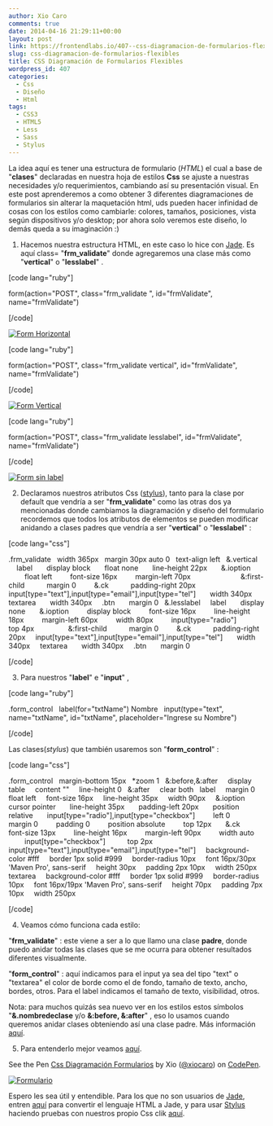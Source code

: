 ```yaml
---
author: Xio Caro
comments: true
date: 2014-04-16 21:29:11+00:00
layout: post
link: https://frontendlabs.io/407--css-diagramacion-de-formularios-flexibles
slug: css-diagramacion-de-formularios-flexibles
title: CSS Diagramación de Formularios Flexibles
wordpress_id: 407
categories:
  - Css
  - Diseño
  - Html
tags:
  - CSS3
  - HTML5
  - Less
  - Sass
  - Stylus
---
```


La idea aquí es tener una estructura de formulario (_HTML_) el cual a base de "**clases**" declaradas en nuestra hoja de estilos **Css** se ajuste a nuestras necesidades y/o requerimientos, cambiando así su presentación visual. En este post aprenderemos a como obtener 3 diferentes diagramaciones de formularios sin alterar la maquetación html, uds pueden hacer infinidad de cosas con los estilos como cambiarle: colores, tamaños, posiciones, vista según dispositivos y/o desktop; por ahora solo veremos este diseño, lo demás queda a su imaginación :)

1. Hacemos nuestra estructura HTML, en este caso lo hice con [Jade](http://jade-lang.com/). Es aquí class= "**frm_validate**" donde agregaremos una clase más como "**vertical**" o "**lesslabel**" .

[code lang="ruby"]

form(action="POST", class="frm_validate ", id="frmValidate", name="frmValidate")

[/code]

[![Form Horizontal](https://frontendlabs.io/wp-content/uploads/2014/04/Captura-de-pantalla-2014-05-05-a-las-18.06.50.png)](https://frontendlabs.io/wp-content/uploads/2014/04/Captura-de-pantalla-2014-05-05-a-las-18.06.50.png)

[code lang="ruby"]

form(action="POST", class="frm_validate vertical", id="frmValidate", name="frmValidate")

[/code]

[![Form Vertical](https://frontendlabs.io/wp-content/uploads/2014/04/Captura-de-pantalla-2014-05-05-a-las-18.06.17.png)](https://frontendlabs.io/wp-content/uploads/2014/04/Captura-de-pantalla-2014-05-05-a-las-18.06.17.png)

[code lang="ruby"]

form(action="POST", class="frm_validate lesslabel", id="frmValidate", name="frmValidate")

[/code]

[![Form sin label](https://frontendlabs.io/wp-content/uploads/2014/04/Captura-de-pantalla-2014-05-05-a-las-18.05.28.png)](https://frontendlabs.io/wp-content/uploads/2014/04/Captura-de-pantalla-2014-05-05-a-las-18.05.28.png)

2. Declaramos nuestros atributos Css ([stylus](http://learnboost.github.io/stylus/)), tanto para la clase por default que vendría a ser "**frm_validate**" como las otras dos ya mencionadas donde cambiamos la diagramación y diseño del formulario recordemos que todos los atributos de elementos se pueden modificar anidando a clases padres que vendría a ser "**vertical**" o "**lesslabel**" :

[code lang="css"]

.frm_validate
  width 365px
  margin 30px auto 0
  text-align left
  &.vertical
    label
      display block
      float none
      line-height 22px
      &.ioption
        float left
        font-size 16px
        margin-left 70px                
        &:first-child
          margin 0
        &.ck
          padding-right 20px
    input[type="text"],input[type="email"],input[type="tel"]
      width 340px
    textarea
      width 340px
    .btn
      margin 0
  &.lesslabel
    label
      display none
      &.ioption
        display block
        font-size 16px
        line-height 18px
        margin-left 60px
        width 80px
        input[type="radio"]
          top 4px        
        &:first-child
          margin 0
        &.ck
          padding-right 20px
    input[type="text"],input[type="email"],input[type="tel"]
      width 340px
    textarea
      width 340px
    .btn
      margin 0

[/code]

3. Para nuestros "**label**" e "**input**" ,

[code lang="ruby"]

.form_control
  label(for="txtName") Nombre
  input(type="text", name="txtName", id="txtName", placeholder="Ingrese su Nombre")

[/code]

Las clases(_stylus_) que también usaremos son "**form_control**" :

[code lang="css"]

.form_control
  margin-bottom 15px
  \*zoom 1
  &:before,&:after
    display table
    content ""
    line-height 0
  &:after
    clear both
  label
    margin 0
    float left
    font-size 16px
    line-height 35px
    width 90px
    &.ioption
      cursor pointer
      line-height 35px
      padding-left 20px
      position relative
      input[type="radio"],input[type="checkbox"]
        left 0
        margin 0
        padding 0
        position absolute
        top 12px
      &.ck
        font-size 13px
        line-height 16px
        margin-left 90px
        width auto
        input[type="checkbox"]
          top 2px
  input[type="text"],input[type="email"],input[type="tel"]
    background-color #fff
    border 1px solid #999
    border-radius 10px
    font 16px/30px 'Maven Pro', sans-serif
    height 30px
    padding 2px 10px
    width 250px
  textarea
    background-color #fff
    border 1px solid #999
    border-radius 10px
    font 16px/19px 'Maven Pro', sans-serif
    height 70px
    padding 7px 10px
    width 250px

[/code]

4. Veamos cómo funciona cada estilo:

"**frm_validate**" : este viene a ser a lo que llamo una clase **padre**, donde puedo anidar todas las clases que se me ocurra para obtener resultados diferentes visualmente.

"**form_control**" : aquí indicamos para el input ya sea del tipo "text" o "textarea" el color de borde como el de fondo, tamaño de texto, ancho, bordes, otros. Para el label indicamos el tamaño de texto, visibilidad, otros.

Nota: para muchos quizás sea nuevo ver en los estilos estos símbolos "**&.nombredeclase** y/o **&:before, &:after**" , eso lo usamos cuando queremos anidar clases obteniendo así una clase padre. Más información [aquí](http://learnboost.github.io/stylus/).

5. Para entenderlo mejor veamos [aquí](http://codepen.io/xiocaro/pen/ljEhk?editors=110).

See the Pen [Css Diagramación Formularios](http://codepen.io/xiocaro/pen/ljEhk/) by Xio ([@xiocaro](http://codepen.io/xiocaro)) on [CodePen](http://codepen.io).

[![Formulario](https://frontendlabs.io/wp-content/uploads/2014/04/final.png)](http://xiocaro.com/demo/form/)

Espero les sea útil y entendible. Para los que no son usuarios de [Jade](http://jade-lang.com/), entren [aquí](http://html2jade.aaron-powell.com/) para convertir el lenguaje HTML a Jade, y para usar [Stylus](http://learnboost.github.io/stylus/) haciendo pruebas con nuestros propio Css clik [aquí](http://css2stylus.com/).

